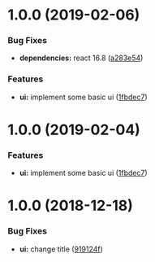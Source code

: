 # 1.0.0 (2019-02-06)


### Bug Fixes

* **dependencies:** react 16.8 ([a283e54](https://github.com/pathephone/pathephone-web/commit/a283e54))


### Features

* **ui:** implement some basic ui ([1fbdec7](https://github.com/pathephone/pathephone-web/commit/1fbdec7))

# 1.0.0 (2019-02-04)


### Features

* **ui:** implement some basic ui ([1fbdec7](https://github.com/pathephone/pathephone-web/commit/1fbdec7))

# 1.0.0 (2018-12-18)


### Bug Fixes

* **ui:** change title ([919124f](https://github.com/pathephone/pathephone-web/commit/919124f))
